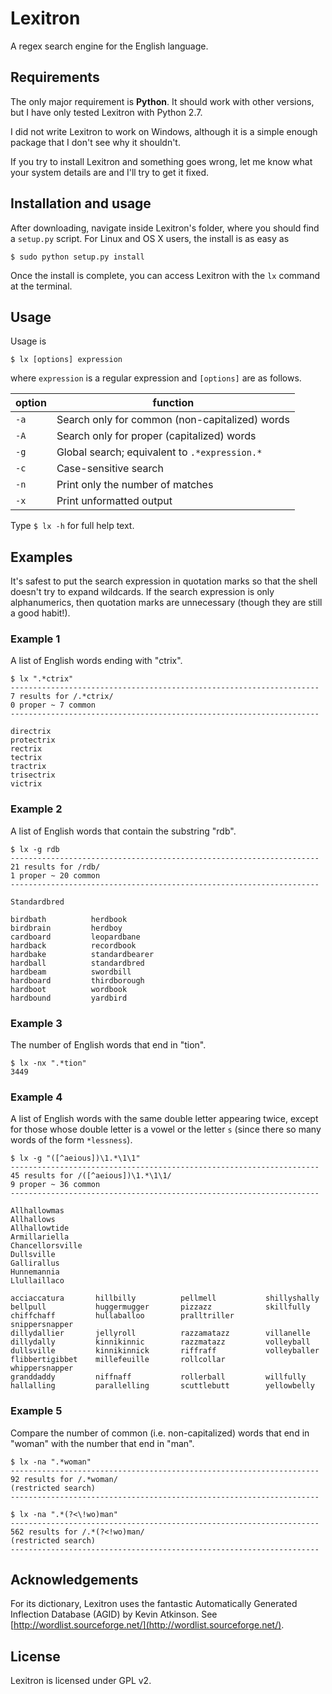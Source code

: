 Lexitron
==============================================================================

A regex search engine for the English language.


Requirements
------------------------------------------------------------------------------

The only major requirement is **Python**. It should work with other versions,
but I have only tested Lexitron with Python 2.7.

I did not write Lexitron to work on Windows, although it is a simple enough
package that I don't see why it shouldn't.

If you try to install Lexitron and something goes wrong, let me know what your
system details are and I'll try to get it fixed.


Installation and usage
------------------------------------------------------------------------------
After downloading, navigate inside Lexitron's folder, where you should find a
`setup.py` script. For Linux and OS X users, the install is as easy as
```
$ sudo python setup.py install
```
Once the install is complete, you can access Lexitron with the `lx` command at
the terminal.

## Usage

Usage is

```
$ lx [options] expression
```

where `expression` is a regular expression and `[options]` are as follows.

 option | function
--------|-------------------------------------------------
  `-a`  | Search only for common (non-capitalized) words
  `-A`  | Search only for proper (capitalized) words
  `-g`  | Global search; equivalent to  `.*expression.*`
  `-c`  | Case-sensitive search
  `-n`  | Print only the number of matches
  `-x`  | Print unformatted output

Type `$ lx -h` for full help text.

## Examples

It's safest to put the search expression in quotation marks so that the shell
doesn't try to expand wildcards. If the search expression is only
alphanumerics, then quotation marks are unnecessary (though they are still a
good habit!).

### Example 1
A list of English words ending with "ctrix".
```
$ lx ".*ctrix"
---------------------------------------------------------------------
7 results for /.*ctrix/
0 proper ~ 7 common
---------------------------------------------------------------------

directrix
protectrix
rectrix
tectrix
tractrix
trisectrix
victrix
```

### Example 2
A list of English words that contain the substring "rdb".
```
$ lx -g rdb
---------------------------------------------------------------------
21 results for /rdb/
1 proper ~ 20 common
---------------------------------------------------------------------

Standardbred

birdbath          herdbook
birdbrain         herdboy
cardboard         leopardbane
hardback          recordbook
hardbake          standardbearer
hardball          standardbred
hardbeam          swordbill
hardboard         thirdborough
hardboot          wordbook
hardbound         yardbird
```

### Example 3
The number of English words that end in "tion".
```
$ lx -nx ".*tion"
3449
```

### Example 4
A list of English words with the same double letter appearing twice, except
for those whose double letter is a vowel or the letter `s` (since there so
many words of the form `*lessness`).
```
$ lx -g "([^aeious])\1.*\1\1"
---------------------------------------------------------------------
45 results for /([^aeious])\1.*\1\1/
9 proper ~ 36 common
---------------------------------------------------------------------

Allhallowmas
Allhallows
Allhallowtide
Armillariella
Chancellorsville
Dullsville
Gallirallus
Hunnemannia
Llullaillaco

acciaccatura       hillbilly          pellmell           shillyshally
bellpull           huggermugger       pizzazz            skillfully
chiffchaff         hullaballoo        pralltriller       snippersnapper
dillydallier       jellyroll          razzamatazz        villanelle
dillydally         kinnikinnic        razzmatazz         volleyball
dullsville         kinnikinnick       riffraff           volleyballer
flibbertigibbet    millefeuille       rollcollar         whippersnapper
granddaddy         niffnaff           rollerball         willfully
hallalling         parallelling       scuttlebutt        yellowbelly
```

### Example 5
Compare the number of common (i.e. non-capitalized) words that end in "woman"
with the number that end in "man".
```
$ lx -na ".*woman"
---------------------------------------------------------------------
92 results for /.*woman/
(restricted search)
---------------------------------------------------------------------

$ lx -na ".*(?<\!wo)man"
---------------------------------------------------------------------
562 results for /.*(?<!wo)man/
(restricted search)
---------------------------------------------------------------------
```


Acknowledgements
------------------------------------------------------------------------------
For its dictionary, Lexitron uses the fantastic Automatically Generated
Inflection Database (AGID) by Kevin Atkinson. See
[http://wordlist.sourceforge.net/](http://wordlist.sourceforge.net/).


License
------------------------------------------------------------------------------
Lexitron is licensed under GPL v2.
